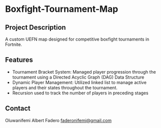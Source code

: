 # Boxfight-Tournament-Map

## Project Description
A custom UEFN map designed for competitive boxfight tournaments in Fortnite.

## Features
- Tournament Bracket System: Managed player progression through the tournament using a Directed Acyclic Graph (DAG) Data Structure
- Dynamic Player Management: Utilized linked list to manage active players and their states throughout the tournament.
- Recursion used to track the number of players in preceding stages

## Contact
Oluwanifemi Albert Fadero
faderonifemi@gmail.com

